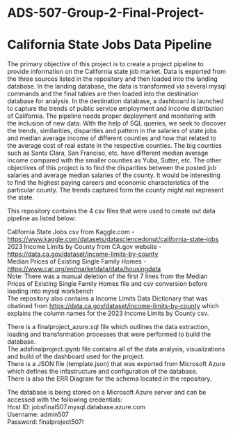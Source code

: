 # ADS-507-Group-2-Final-Project-

# California State Jobs Data Pipeline 

The primary objective of this project is to create a project pipeline to provide information on the California state job market. Data is exported from the three sources listed in the repository and then loaded into the landing database. In the landing database, the data is transformed via several mysql commands and the final tables are then loaded into the destination database for analysis. In the destination database, a dashboard is launched to capture the trends of public service employment and income distribution of California. The pipeline needs proper deployment and monitoring with the inclusion of new data. With the help of SQL queries, we seek to discover the trends, similarities, disparities and pattern in the salaries of state jobs and median average income of different counties and how that related to the average cost of real estate in the respective counties. The big counties such as Santa Clara, San Franciso, etc. have different median average income compared with the smaller counties as Yuba, Sutter, etc. The other objectives of this project is to find the disparities between the posted job salaries and average median salaries of the county. It would be interesting to find the highest paying careers and economic characteristics of the particular county. The trends captured form the county might not represent the state. 


This repository contains the 4 csv files that were used to create out data pipeline as listed below: 

California State Jobs csv from Kaggle.com - https://www.kaggle.com/datasets/datasciencedonut/california-state-jobs <br> 
2023 Income Limits by County from CA.gov website - https://data.ca.gov/dataset/income-limits-by-county <br>
Median Prices of Existing Single Family Homes - https://www.car.org/en/marketdata/data/housingdata <br>
      Note: There was a manual deletion of the first 7 lines from the Median Prices of Existing Single Family Homes file and csv conversion before loading into mysql workbench <br>
The repository also contains a Income Limits Data Dictionary that was obatined from https://data.ca.gov/dataset/income-limits-by-county which explains the column names for the 2023 Income Limits by County csv. <br> 

There is a finalproject_azure.sql file which outlines the data extraction, loading and transformation processes that were performed to build the database. <br>
The adsfinalproject.ipynb file contains all of the data analysis, visualizations and build of the dashboard used for the project. <br>
There is a JSON file (template.json) that was exported from Microsoft Azure which defines the infastructure and configuration of the database. <br>
There is also the ERR Diagram for the schema located in the repository. <br> 

The database is being stored on a Microsoft Azure server and can be accessed with the following credentials: <br>
Host ID: jobsfinal507.mysql.database.azure.com <br>
Username: admin507 <br>
Password: finalproject507! <br>
